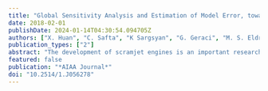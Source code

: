 ```yaml
---
title: "Global Sensitivity Analysis and Estimation of Model Error, toward Uncertainty Quantification in Scramjet Computations"
date: 2018-02-01
publishDate: 2024-01-14T04:30:54.094705Z
authors: ["X. Huan", "C. Safta", "K Sargsyan", "G. Geraci", "M. S. Eldred", "Z. P. Vane", "G. Lacaze", "J. C. Oefelein", "Habib N. Najm"]
publication_types: ["2"]
abstract: "The development of scramjet engines is an important research area for advancing hypersonic and orbital flights. Progress toward optimal engine designs requires accurate flow simulations together with uncertainty quantification. However, performing uncertainty quantification for scramjet simulations is challenging due to the large number of uncertain parameters involved and the high computational cost of flow simulations. These difficulties are addressed in this paper by developing practical uncertainty quantification algorithms and computational methods, and deploying them in the current study to large-eddy simulations of a jet in crossflow inside a simplified HIFiRE Direct Connect Rig scramjet combustor. First, global sensitivity analysis is conducted to identify influential uncertain input parameters, which can help reduce the system’s stochastic dimension. Second, because models of different fidelity are used in the overall uncertainty quantification assessment, a framework for quantifying and propagating the uncertainty due to model error is presented. These methods are demonstrated on a nonreacting jet-in-crossflow test problem in a simplified scramjet geometry, with parameter space up to 24 dimensions, using static and dynamic treatments of the turbulence subgrid model, and with two-dimensional and three-dimensional geometries."
featured: false
publication: "*AIAA Journal*"
doi: "10.2514/1.J056278"
---
```



